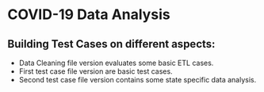 # COVID-19 Data Analysis

## Building Test Cases on different aspects:
- Data Cleaning file version evaluates some basic ETL cases.
- First test case file version are basic test cases.
- Second test case file version contains some state specific data analysis.

